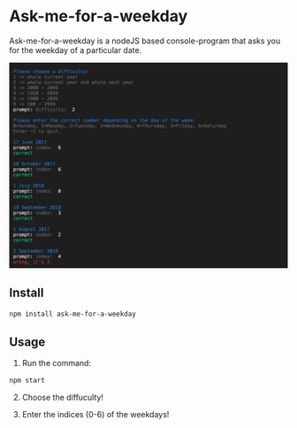 # Ask-me-for-a-weekday
Ask-me-for-a-weekday is a nodeJS based console-program that asks you for the weekday of a particular date.

![preview of Ask-me-for-a-weekday](https://raw.githubusercontent.com/ndsvw/Ask-me-for-a-weekday/433ab79f486972644ac0a6f6458e9386c7acb2ca/preview.png)


## Install
```bash
npm install ask-me-for-a-weekday
```

## Usage
1. Run the command:
```bash
npm start
```
2. Choose the diffuculty!

3. Enter the indices (0-6) of the weekdays! 
